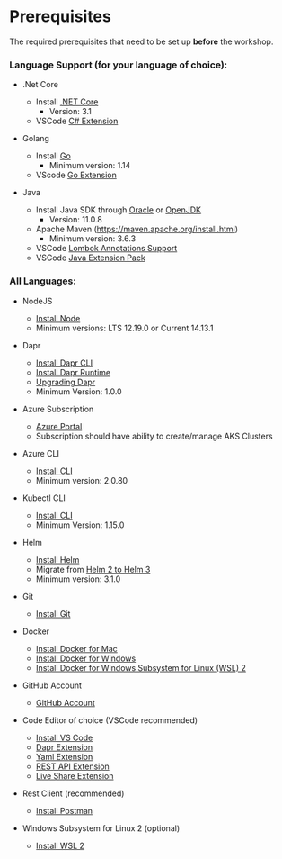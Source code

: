 # Prerequisites

The required prerequisites that need to be set up **before** the workshop.

### Language Support (for your language of choice):

- .Net Core 
  - Install [.NET Core](https://dotnet.microsoft.com/download/dotnet-core/3.1)
    - Version: 3.1
  - VSCode [C# Extension](https://marketplace.visualstudio.com/items?itemName=ms-dotnettools.csharp)

- Golang
  - Install [Go](https://golang.org/doc/install)
    - Minimum version: 1.14
  - VScode [Go Extension](https://marketplace.visualstudio.com/items?itemName=golang.go)

- Java 
  - Install Java SDK through [Oracle](https://www.oracle.com/java/technologies/javase-jdk11-downloads.html) or [OpenJDK](https://jdk.java.net/archive/)
    - Version: 11.0.8
  - Apache Maven (https://maven.apache.org/install.html)
    - Minimum version: 3.6.3
  - VSCode [Lombok Annotations Support](https://marketplace.visualstudio.com/items?itemName=GabrielBB.vscode-lombok)
  - VSCode [Java Extension Pack](https://marketplace.visualstudio.com/items?itemName=vscjava.vscode-java-pack)

### All Languages: 

- NodeJS 
  - [Install Node](https://nodejs.org/en/download/)
  - Minimum versions: LTS 12.19.0 or Current 14.13.1

- Dapr
  - [Install Dapr CLI](https://docs.dapr.io/getting-started/install-dapr-cli/)
  - [Install Dapr Runtime](https://docs.dapr.io/getting-started/install-dapr-selfhost/)
  - [Upgrading Dapr](https://docs.dapr.io/operations/hosting/self-hosted/self-hosted-upgrade/)
  - Minimum Version: 1.0.0

- Azure Subscription
  - [Azure Portal](https://portal.azure.com)
  - Subscription should have ability to create/manage AKS Clusters

- Azure CLI
  - [Install CLI](https://docs.microsoft.com/en-us/cli/azure/install-azure-cli?view=azure-cli-latest)
  - Minimum version: 2.0.80

- Kubectl CLI
  - [Install CLI](https://docs.microsoft.com/en-us/cli/azure/aks?view=azure-cli-latest#az_aks_install_cli)
  - Minimum Version: 1.15.0

- Helm
  - [Install Helm](https://helm.sh/docs/intro/install/)
  - Migrate from [Helm 2 to Helm 3](https://helm.sh/blog/migrate-from-helm-v2-to-helm-v3/)
  - Minimum version: 3.1.0

- Git 
  - [Install Git](https://git-scm.com/downloads)

- Docker
  - [Install Docker for Mac](https://docs.docker.com/docker-for-mac/install/)
  - [Install Docker for Windows](https://docs.docker.com/docker-for-windows/install/)
  - [Install Docker for Windows Subsystem for Linux (WSL) 2](https://dev.to/bartr/install-docker-on-windows-subsystem-for-linux-v2-ubuntu-5dl7#:~:text=%20Install%20Docker%20on%20Windows%20Subsystem%20for%20Linux,The%20below%20command...%204%20Lagniappe.%20%20More%20)

- GitHub Account
  - [GitHub Account](https://help.github.com/en/github/getting-started-with-github/signing-up-for-a-new-github-account)

- Code Editor of choice (VSCode recommended)
  - [Install VS Code](https://code.visualstudio.com/download) 
  - [Dapr Extension](https://marketplace.visualstudio.com/items?itemName=ms-azuretools.vscode-dapr)
  - [Yaml Extension](https://marketplace.visualstudio.com/items?itemName=redhat.vscode-yaml)
  - [REST API Extension](https://marketplace.visualstudio.com/items?itemName=humao.rest-client)
  - [Live Share Extension](https://marketplace.visualstudio.com/items?itemName=MS-vsliveshare.vsliveshare)
  
- Rest Client (recommended) 
  - [Install Postman](https://www.postman.com/downloads/)

- Windows Subsystem for Linux 2 (optional)
  - [Install WSL 2](https://docs.microsoft.com/en-us/windows/wsl/install-win10)